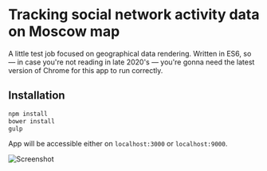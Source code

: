 # Tracking social network activity data on Moscow map

A little test job focused on geographical data rendering. Written in ES6, so — in case you're not reading in late 2020's — you're gonna need the latest version of Chrome for this app to run correctly.

## Installation

```bash
npm install
bower install
gulp
```

App will be accessible either on `localhost:3000` or `localhost:9000`.

![Screenshot](https://dl.dropbox.com/s/61vwtfjtqpp8htn/Screen%20Shot%202015-09-19%20at%2018.11.49.png)
